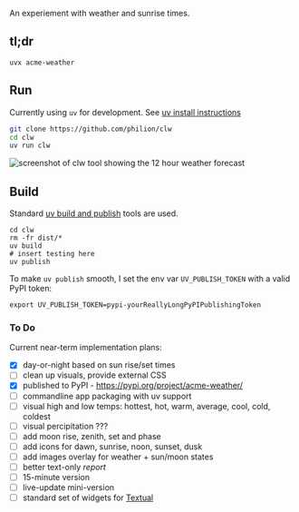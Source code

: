 An experiement with weather and sunrise times.

## tl;dr
```
uvx acme-weather
```

## Run

Currently using `uv` for development. See [uv install instructions](https://docs.astral.sh/uv/getting-started/installation/)

```sh
git clone https://github.com/philion/clw
cd clw
uv run clw
```

![screenshot of clw tool showing the 12 hour weather forecast](./screenshot.png)


## Build

Standard [uv build and publish](https://docs.astral.sh/uv/guides/projects/) tools are used.

```
cd clw
rm -fr dist/*
uv build
# insert testing here
uv publish
```

To make `uv publish` smooth, I set the env var `UV_PUBLISH_TOKEN` with a valid PyPI token:
```
export UV_PUBLISH_TOKEN=pypi-yourReallyLongPyPIPublishingToken
```

### To Do

Current near-term implementation plans:
- [x] day-or-night based on sun rise/set times
- [ ] clean up visuals, provide external CSS
- [x] published to PyPI - https://pypi.org/project/acme-weather/
- [ ] commandline app packaging with uv support
- [ ] visual high and low temps: hottest, hot, warm, average, cool, cold, coldest
- [ ] visual percipitation ???
- [ ] add moon rise, zenith, set and phase
- [ ] add icons for dawn, sunrise, noon, sunset, dusk
- [ ] add images overlay for weather + sun/moon states
- [ ] better text-only *report*
- [ ] 15-minute version
- [ ] live-update mini-version
- [ ] standard set of widgets for [Textual](https://github.com/Textualize/textual)
